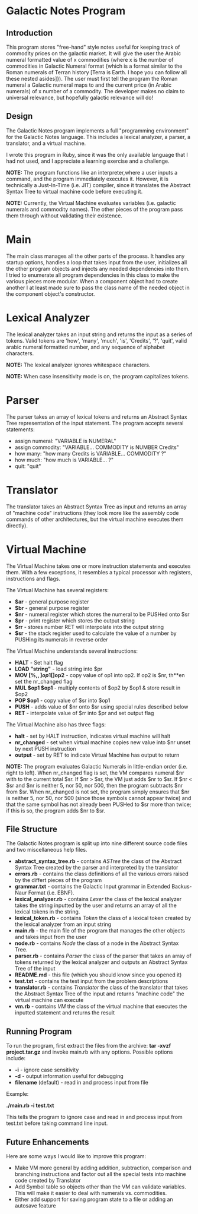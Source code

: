 Galactic Notes Program
======================

Introduction
------------

This program stores "free-hand" style notes useful for keeping track of
commodity prices on the galactic market. It will give the user the Arabic 
numeral formatted value of x commodities (where x is the number of 
commodities in Galactic Numeral format {which is a format similar to
the Roman numerals of Terran history [Terra is Earth. I hope you can
follow all these nested asides]}). The user must first tell the program
the Roman numeral a Galactic numeral maps to and the current price (in Arabic
numerals) of x number of a commodity. The developer makes no claim to
universal relevance, but hopefully galactic relevance will do!

Design
---------
The Galactic Notes program implements a full "programming environment" for
the Galactic Notes language. This includes a lexical analyzer, a parser,
a translator, and a virtual machine. 

I wrote this program in Ruby, since it was the only available language that 
I had not used, and I appreciate a learning exercise and a challenge.

**NOTE:** The program functions like an interpreter,where a user inputs a 
command, and the program immediately executes it. However, it is technically 
a Just-In-Time (i.e. JIT) compiler, since it translates the Abstract Syntax
Tree to virtual machine code before executing it.

**NOTE:** Currently, the Virtual Machine evaluates variables (i.e. galactic 
numerals and commodity names). The other pieces of the program pass them
through without validating their existence.

Main
====

The main class manages all the other parts of the process. It handles
any startup options, handles a loop that takes input from the user,
initializes all the other program objects and injects any needed dependencies
into them. I tried to enumerate all program dependencies in this class to make
the various pieces more modular. When a component object had to create another
I at least made sure to pass the class name of the needed object in the 
component object's constructor.

Lexical Analyzer
================

The lexical analyzer takes an input string and returns the input as a series of
tokens. Valid tokens are 'how', 'many', 'much', 'is', 'Credits', '?', 'quit',
valid arabic numeral formatted number, and any sequence of alphabet characters.

**NOTE:** The lexical analyzer ignores whitespace characters.

**NOTE:** When case insensitivity mode is on, the program capitalizes tokens.

Parser
======

The parser takes an array of lexical tokens and returns an Abstract Syntax Tree 
representation of the input statement. 
The program accepts several statements:

  * assign numeral: "VARIABLE is NUMERAL" 
  * assign commodity: "VARIABLE... COMMODITY is NUMBER Credits"
  * how many: "how many Credits is VARIABLE... COMMODITY ?"
  * how much: "how much is VARIABLE... ?"
  * quit: "quit"

Translator
==========

The translator takes an Abstract Syntax Tree as input and returns an array of
"machine code" instructions (they look more like the assembly code commands of
other architectures, but the virtual machine executes them directly).

Virtual Machine
===============

The Virtual Machine takes one or more instruction statements and executes them.
With a few exceptions, it resembles a typical processor with registers,
instructions and flags.

The Virtual Machine has several registers:

  * **$ar** - general purpose register
  * **$br** - general purpose register
  * **$nr** - numeral register which stores the numeral to be PUSHed onto $sr
  * **$pr** - print register which stores the output string
  * **$rr** - stores number RET will interpolate into the output string
  * **$sr** - the stack register used to calculate the value of a number by
  PUSHing its numerals in reverse order

The Virtual Machine understands several instructions:

  * **HALT** - Set halt flag
  * **LOAD "string"** - load string into $pr
  * **MOV [%,$,]op1 [%,$]op2** - copy value of op1 into op2. If op2 is $nr,
  th**en set the nr_changed flag
  * **MUL $op1 $op1** - multiply contents of $op2 by $op1 & store result in $op2
  * **POP $op1** - copy value of $sr into $op1
  * **PUSH** - adds value of $nr onto $sr using special rules described below   
  * **RET** - interpolate value of $rr into $pr and set output flag

The Virtual Machine also has three flags:

  * **halt** - set by HALT instruction, indicates virtual machine will halt
  * **nr_changed** - set when virtual machine copies new value into $nr unset
  by next PUSH instruction
  * **output** - set by RET to indicate Virtual Machine has output to return

**NOTE:** The program evaluates Galactic Numerals in little-endian order
(i.e. right to left). When nr_changed flag is set, the VM compares numeral $nr 
with to the current total $sr. If $nr > $sr, the VM just adds $nr to $sr.
If $nr < $sr and $nr is neither 5, nor 50, nor 500, then the program subtracts
$nr from $sr. When nr_changed is not set, the program simply ensures that
$nr is neither 5, nor 50, nor 500 (since those symbols cannot appear twice) and
that the same symbol has not already been PUSHed to $sr more than twice; if this
is so, the program adds $nr to $sr. 


File Structure
--------------

The Galactic Notes program is split up into nine different source code files 
and two miscellaneous help files.

  * **abstract_syntax_tree.rb** - contains *ASTree* the class of the 
  Abstract Syntax Tree created by the parser and interpreted by the translator
  * **errors.rb** - contains the class definitions of all the various errors
  raised by the differt pieces of the program
  * **grammar.txt** - contains the Galactic Input grammar in Extended
  Backus-Naur Format (i.e. EBNF).
  * **lexical_analyzer.rb** - contains *Lexer* the class of the lexical
  analyzer takes the string inputted by the user and returns an array of all
  the lexical tokens in the string.
  * **lexical_token.rb** - contains *Token* the class of a lexical token
  created by the lexical analyzer from an input string
  * **main.rb** - the main file of the program that manages the other objects
  and takes input from the user
  * **node.rb** - contains *Node* the class of a node in the Abstract
  Syntax Tree.
  * **parser.rb** - contains *Parser* the class of the parser that takes
  an array of tokens returned by the lexical analyzer and outputs an Abstract
  Syntax Tree of the input
  * **README.md** - this file (which you should know since you opened it)
  * **test.txt** - contains the test input from the problem descriptions
  * **translator.rb** - contains *Translator* the class of the translator 
  that takes the Abstract Syntax Tree of the input and returns "machine code" 
  the virtual machine can execute
  * **vm.rb** - contains *VM* the class of the virtual machine that
  executes the inputted statement and returns the result

Running Program
---------------

To run the program, first extract the files from the archive: 
**tar -xvzf project.tar.gz** and invoke main.rb with any options.
Possible options include:

  * **-i** - ignore case sensitivity
  * **-d** - output information useful for debugging
  * **filename** (default) - read in and process input from file

Example: 

  **./main.rb -i test.txt**

This tells the program to ignore case and read in and process
input from test.txt before taking command line input.

Future Enhancements
-------------------

Here are some ways I would like to improve this program:

  * Make VM more general by adding addition, subtraction, comparison 
  and branching instructions and factor out all the special tests into
  machine code created by Translator
  * Add Symbol table so objects other than the VM can validate variables.
  This will make it easier to deal with numerals vs. commodities.
  * Either add support for saving program state to a file or adding an
  autosave feature

